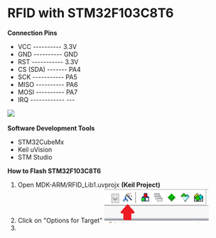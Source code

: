 # RFID with STM32F103C8T6

**Connection Pins**
- VCC ---------- 3.3V
- GND ---------- GND
- RST ----------- 3.3V
- CS (SDA) ------- PA4
- SCK ----------- PA5
- MISO ---------- PA6
- MOSI ---------- PA7
- IRQ ------------ ---

![](https://os.mbed.com/media/uploads/hudakz/stm32f103c8t6_pinout_voltage01.png)

**Software Development Tools**
- STM32CubeMx
- Keil uVision
- STM Studio

**How to Flash STM32F103C8T6**
1. Open MDK-ARM/RFID_Lib1.uvprojx **(Keil Project)**
2. Click on "Options for Target"
![](https://raw.githubusercontent.com/AlvaroLopez10/RFID-STM32/master/doc/images/image1.png)
3. 